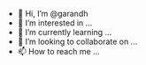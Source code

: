 - 👋 Hi, I’m @garandh
- 👀 I’m interested in ...
- 🌱 I’m currently learning ...
- 💞️ I’m looking to collaborate on ...
- 📫 How to reach me ...

<!---
garandh/garandh is a ✨ special ✨ repository because its `README.md` (this file) appears on your GitHub profile.
You can click the Preview link to take a look at your changes.
--->
